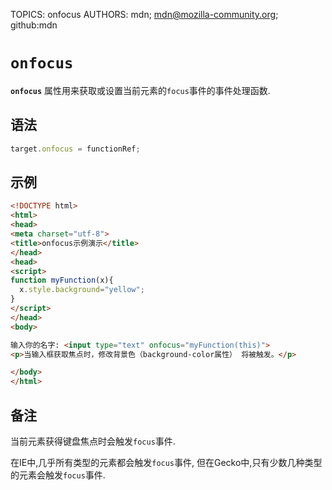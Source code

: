 TOPICS: onfocus
AUTHORS: mdn; mdn@mozilla-community.org; github:mdn

# `onfocus`

**`onfocus`** 属性用来获取或设置当前元素的`focus`事件的事件处理函数.

## 语法

```javascript
target.onfocus = functionRef;
```

## 示例

```html
<!DOCTYPE html>
<html>
<head>
<meta charset="utf-8">
<title>onfocus示例演示</title>
</head>
<head>
<script>
function myFunction(x){
  x.style.background="yellow";
}
</script>
</head>
<body>

输入你的名字: <input type="text" onfocus="myFunction(this)">
<p>当输入框获取焦点时，修改背景色（background-color属性） 将被触发。</p>

</body>
</html>
```

## 备注

当前元素获得键盘焦点时会触发`focus`事件.

在IE中,几乎所有类型的元素都会触发`focus`事件, 但在Gecko中,只有少数几种类型的元素会触发`focus`事件.
